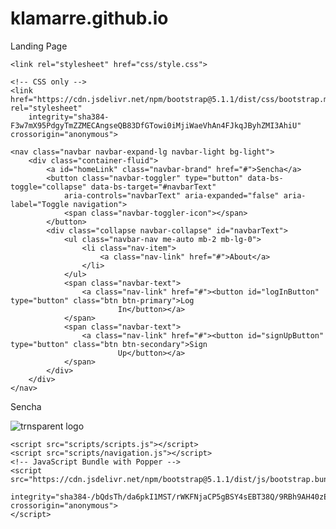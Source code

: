# klamarre.github.io
Landing Page
<!DOCTYPE html>
<html lang="en">

<head>
    <link rel="icon" href="images/blackLogo.ico" type="images/blackLogo">
    <meta charset="UTF-8">
    <meta http-equiv="X-UA-Compatible" content="IE=edge">
    <meta name="viewport" content="width=device-width, initial-scale=1.0">
    <title>Sencha</title>

    <link rel="stylesheet" href="css/style.css">

    <!-- CSS only -->
    <link href="https://cdn.jsdelivr.net/npm/bootstrap@5.1.1/dist/css/bootstrap.min.css" rel="stylesheet"
        integrity="sha384-F3w7mX95PdgyTmZZMECAngseQB83DfGTowi0iMjiWaeVhAn4FJkqJByhZMI3AhiU" crossorigin="anonymous">

    <nav class="navbar navbar-expand-lg navbar-light bg-light">
        <div class="container-fluid">
            <a id="homeLink" class="navbar-brand" href="#">Sencha</a>
            <button class="navbar-toggler" type="button" data-bs-toggle="collapse" data-bs-target="#navbarText"
                aria-controls="navbarText" aria-expanded="false" aria-label="Toggle navigation">
                <span class="navbar-toggler-icon"></span>
            </button>
            <div class="collapse navbar-collapse" id="navbarText">
                <ul class="navbar-nav me-auto mb-2 mb-lg-0">
                    <li class="nav-item">
                        <a class="nav-link" href="#">About</a>
                    </li>
                </ul>
                <span class="navbar-text">
                    <a class="nav-link" href="#"><button id="logInButton" type="button" class="btn btn-primary">Log
                            In</button></a>
                </span>
                <span class="navbar-text">
                    <a class="nav-link" href="#"><button id="signUpButton" type="button" class="btn btn-secondary">Sign
                            Up</button></a>
                </span>
            </div>
        </div>
    </nav>
</head>

<body>
    <P>Sencha</P>
    <img src="images/blackLogo.jpg" alt="trnsparent logo">

    <script src="scripts/scripts.js"></script>
    <script src="scripts/navigation.js"></script>
    <!-- JavaScript Bundle with Popper -->
    <script src="https://cdn.jsdelivr.net/npm/bootstrap@5.1.1/dist/js/bootstrap.bundle.min.js"
        integrity="sha384-/bQdsTh/da6pkI1MST/rWKFNjaCP5gBSY4sEBT38Q/9RBh9AH40zEOg7Hlq2THRZ" crossorigin="anonymous">
    </script>
</body>

</html>
